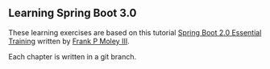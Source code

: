 ## Learning Spring Boot 3.0
These learning exercises are based on this tutorial [Spring Boot 2.0 Essential Training](https://www.linkedin.com/learning/spring-boot-2-0-essential-training-2)
written by [Frank P Moley III](https://www.linkedin.com/learning/instructors/frank-p-moley-iii?u=70935330).

Each chapter is written in a git branch.
